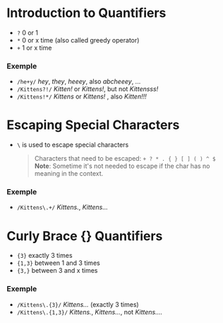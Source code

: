# Introduction to Quantifiers
- `?` 0 or 1
- `*` 0 or x time (also called greedy operator)
- `+` 1 or x time
### Exemple
- `/he+y/` *hey*, *they*, *heeey*, also *abcheeey*, ...
- `/Kittens?!/` *Kitten!* or *Kittens!*, but not *Kittensss!*
- `/Kittens!*/` *Kittens* or *Kittens!* , also *Kitten!!!*

# Escaping Special Characters
- `\` is used to escape special characters
	> Characters that need to be escaped:
	> `+ ? * . { } [ ] ( ) ^ $`
	> **Note**: Sometime it's not needed to escape if the char has no meaning in the context.
### Exemple
- `/Kittens\.+/` *Kittens.*, *Kittens...*

# Curly Brace {} Quantifiers
- `{3}` exactly 3 times
- `{1,3}` between 1 and 3 times
-  `{3,}` between 3 and x times
### Exemple
- `/Kittens\.{3}/` *Kittens...* (exactly 3 times)
- `/Kittens\.{1,3}/` *Kittens.*, *Kittens...*, not *Kittens....*